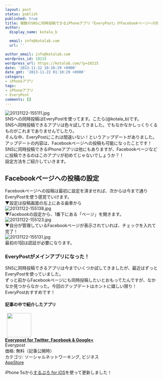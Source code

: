 ```yaml
---
layout: post
status: publish
published: true
title: 複数のSNSに同時投稿できるiPhoneアプリ「EveryPost」がFacebookページへの投稿に対応して今まで以上に便利になった！
author:
  display_name: kotala_b

  email: info@kotalab.com
  url: ''

author_email: info@kotalab.com
wordpress_id: 10215
wordpress_url: https://kotalab.com/?p=10215
date: '2013-11-22 10:10:29 +0900'
date_gmt: '2013-11-22 01:10:29 +0900'
category:
- iPhoneアプリ
tags:
- iPhoneアプリ
- EveryPost
comments: []
---
```

<p><img src="https://kotalab.com/wp-content/uploads/20131122-155111.jpg" alt="20131122-155111.jpg" class="alignnone size-full" /><br />
SNSへの同時投稿はEveryPostを使ってます。こたら(@kotala_b)です。<br />
SNSへ同時投稿できるアプリは色々試してきました。でもなかなかしっくりくるものがこれまでありませんでしたり。<br />
そんな中、EveryPostにこれは間違いない！というアップデートがありました。<br />
アップデートの内容は、Facebookページへの投稿も可能になったことです！<br />
SNSに同時投稿できるiPhoneアプリは他にもありますが、Facebookページなどに投稿できるのはこのアプリが初めてじゃないでしょうか？！<br />
設定方法をご紹介していきます。<br />
</p>
<!--more-->
<h2>Facebookページへの投稿の設定</h2>
<p>Facebookページへの投稿は最初に設定を済ませれば、次からは今まで通りEveryPostを使う感覚でいけます。<br />
▼設定は投稿画面の左上にある歯車から<br />
<img src="https://kotalab.com/wp-content/uploads/20131122-155138.jpg" alt="20131122-155138.jpg" class="alignnone size-full" /><br />
▼Facebookの設定から、1番下にある「ページ」を開きます。<br />
<img src="https://kotalab.com/wp-content/uploads/20131122-155123.jpg" alt="20131122-155123.jpg" class="alignnone size-full" /><br />
▼自分が管理しているFacebookページが表示されていれば、チェックを入れて完了！<br />
<img src="https://kotalab.com/wp-content/uploads/20131122-155131.jpg" alt="20131122-155131.jpg" class="alignnone size-full" /><br />
最初の1回は認証が必要になります。</p>
<h3>EveryPostがメインアプリになった！</h3>
<p>SNSに同時投稿できるアプリは今までいくつか試してきましたが、最近はずっとEveryPostを使っていました。<br />
ずっと前からFacebookページにも同時投稿したいとおもってたんですが、なかなか見つからなかった。今回のアップデートはホントに嬉しい限り！<br />
EveryPostおすすめです！</p>
<h4 class="app">記事の中で紹介したアプリ</h4>
<div class="applink">
<div class="applinkimg"><a href="https://itunes.apple.com/jp/app/everypost-for-twitter-facebook/id572530903?mt=8&uo=4&at=10l4yU" rel="nofollow" target="_blank"><img hspace="6" src="http://a847.phobos.apple.com/us/r30/Purple/v4/34/41/a2/3441a23d-50a5-0e52-e948-4a7092f059ae/mzl.ynewuurw.png" width="80" /></a></div>
<div class="applinktext">
<div class="applinktitle"><strong><a href="https://itunes.apple.com/jp/app/everypost-for-twitter-facebook/id572530903?mt=8&uo=4&at=10l4yU" rel="nofollow" target="_blank">Everypost for Twitter, Facebook & Google+</a></strong></div>
<div class="applinkinfo">Everypost</div>
<div class="applinkinfo">価格: 無料（記事公開時）</div>
<div class="applinkinfo">カテゴリ: ソーシャルネットワーキング, ビジネス</div>
</div>
<div class="clear"></div>
<div class="appstorelink"><a href="https://itunes.apple.com/jp/app/everypost-for-twitter-facebook/id572530903?mt=8&uo=4&at=10l4yU" rel="nofollow" target="_blank">AppStore</a></div>
</div>
<p>iPhone 5sから<a href="https://itunes.apple.com/jp/app/surupuro-for-ios-buroguedita/id436676299?mt=8&uo=4&at=10l4yU" rel="nofollow" target="_blank">するぷろ for iOS</a>を使って更新しました！</p>
